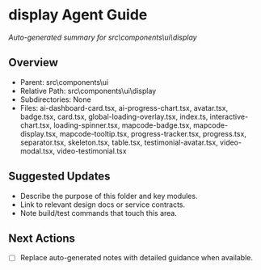 ﻿# display Agent Guide
*Auto-generated summary for src\components\ui\display*

## Overview
- Parent: src\components\ui
- Relative Path: src\components\ui\display
- Subdirectories: None
- Files: ai-dashboard-card.tsx, ai-progress-chart.tsx, avatar.tsx, badge.tsx, card.tsx, global-loading-overlay.tsx, index.ts, interactive-chart.tsx, loading-spinner.tsx, mapcode-badge.tsx, mapcode-display.tsx, mapcode-tooltip.tsx, progress-tracker.tsx, progress.tsx, separator.tsx, skeleton.tsx, table.tsx, testimonial-avatar.tsx, video-modal.tsx, video-testimonial.tsx

## Suggested Updates
- Describe the purpose of this folder and key modules.
- Link to relevant design docs or service contracts.
- Note build/test commands that touch this area.

## Next Actions
- [ ] Replace auto-generated notes with detailed guidance when available.
